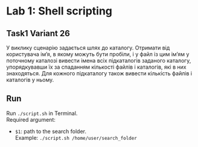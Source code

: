 # Lab 1: Shell scripting

## Task1 Variant 26
У виклику сценарію задається шлях до каталогу. Отримати від користувача ім’я, в якому можуть бути пробіли, і у файл із
цим ім’ям у поточному каталозі вивести імена всіх підкаталогів заданого каталогу, упорядкувавши їх за спаданням
кількості файлів і каталогів, які в них знаходяться. Для кожного підкаталогу також вивести кількість файлів і каталогів у
ньому.

## Run
Run `./script.sh` in Terminal. <br>
Required argument: 
- `$1`: path to the search folder. <br>
Example: `./script.sh /home/user/search_folder` 
